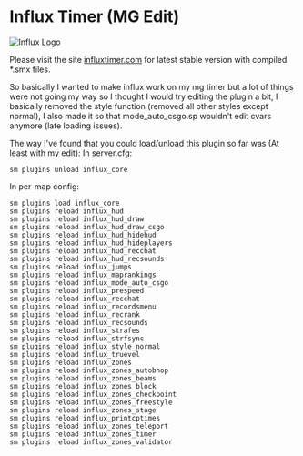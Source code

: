 # Influx Timer (MG Edit)
![Influx Logo](https://github.com/TotallyMehis/Influx-Timer/blob/master/web/img/inflogo.png "Influx Logo")

Please visit the site [influxtimer.com](https://influxtimer.com/) for latest stable version with compiled *.smx files.

So basically I wanted to make influx work on my mg timer but a lot of things were not going my way so I thought I would try editing the plugin a bit, I basically removed the style function (removed all other styles except normal), I also made it so that mode_auto_csgo.sp wouldn't edit cvars anymore (late loading issues).

The way I've found that you could load/unload this plugin so far was (At least with my edit):
In server.cfg:
```
sm plugins unload influx_core
```

In per-map config:
```
sm plugins load influx_core
sm plugins reload influx_hud
sm plugins reload influx_hud_draw
sm plugins reload influx_hud_draw_csgo
sm plugins reload influx_hud_hidehud
sm plugins reload influx_hud_hideplayers
sm plugins reload influx_hud_recchat
sm plugins reload influx_hud_recsounds
sm plugins reload influx_jumps
sm plugins reload influx_maprankings
sm plugins reload influx_mode_auto_csgo
sm plugins reload influx_prespeed
sm plugins reload influx_recchat
sm plugins reload influx_recordsmenu
sm plugins reload influx_recrank
sm plugins reload influx_recsounds
sm plugins reload influx_strafes
sm plugins reload influx_strfsync
sm plugins reload influx_style_normal
sm plugins reload influx_truevel
sm plugins reload influx_zones
sm plugins reload influx_zones_autobhop
sm plugins reload influx_zones_beams
sm plugins reload influx_zones_block
sm plugins reload influx_zones_checkpoint
sm plugins reload influx_zones_freestyle
sm plugins reload influx_zones_stage
sm plugins reload influx_printcptimes
sm plugins reload influx_zones_teleport
sm plugins reload influx_zones_timer
sm plugins reload influx_zones_validator
```
